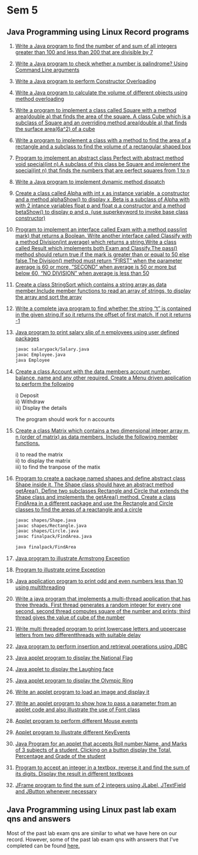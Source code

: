 # Sem 5

## Java Programming using Linux Record programs

1.  [Write a Java program to find the number of and sum of all integers greater than 100 and less than 200 that are divisible by 7](./java/SumDivisibleBy7.java)

2.  [Write a Java program to check whether a number is palindrome? Using Command Line arguments](./java/PalindromeCheck.java)

3.  [Write a Java program to perform Constructor Overloading](./java/ConstructorOverloading.java)

4.  [Write a Java program to calculate the volume of different objects using method overloading](./java/MethodOverloading.java)

5.  [Write a program to implement a class called Square with a method area(double a) that finds the area of the square. A class Cube which is a subclass of Square and an overriding method area(double a) that finds the surface area(6a^2) of a cube](./java/MethodOverriding.java)

6.  [Write a program to implement a class with a method to find the area of a rectangle and a subclass to find the volume of a rectangular shaped box](./java/Rectangle.java)

7.  [Program to implement an abstract class Perfect with abstract method void special(int n).A subclass of this class be Square and implement the special(int n) that finds the numbers that are perfect squares from 1 to n](./java/AbstractDemo.java)

8.  [Write a Java program to implement dynamic method dispatch](./java/TestPolymorphism.java)

9.  [Create a class called Alpha with int x as instance variable, a constructor and a method alphaShow() to display x .Beta is a subclass of Alpha with with 2 intance variables float p and float q,a constructor and a method betaShow() to display p and q. (use superkeyword to invoke base class constructor)](./java/SuperDem.java)

10. [Program to implement an interface called Exam with a method pass(int mark) that returns a Boolean. Write another interface called Classify with a method Division(int average) which returns a string.Write a class called Result which implements both Exam and Classify.The pass() method should return true if the mark is greater than or equal to 50 else false.The Division() method must return “FIRST” when the parameter average is 60 or more, ”SECOND” when average is 50 or more but below 60, “NO DIVISION” when average is less than 50](./java/ExamInterface.java)

11. [Create a class StringSort which contains a string array as data member.Include member functions to read an array of strings, to display the array and sort the array](./java/StringSort.java)

12. [Write a complete java program to find whether the string “t” is contained in the given string.If so it returns the offset of first match. If not it returns -1](./java/StringContainsDemo.java)

13. [Java program to print salary slip of n employees using user defined packages](./java/salary)

    ```bash
    javac salarypack/Salary.java
    javac Employee.java
    java Employee
    ```

14. [Create a class Account with the data members account number, balance, name and any other required. Create a Menu driven application to perform the following](./java/Bank.java)

    i) Deposit\
    ii) Withdraw\
    iii) Display the details

    The program should work for n accounts

15. [Create a class Matrix which contains a two dimensional integer array m, n (order of matrix) as data members. Include the following member functions.](./java/MatrixDemo.java)

    i) to read the matrix\
    ii) to display the matrix\
    iii) to find the tranpose of the matix

16. [Program to create a package named shapes and define abstract class Shape inside it. The Shape class should have an abstract method getArea(). Define two subclasses Rectangle and Circle that extends the Shape class and implements the getArea() method. Create a class FindArea in a different package and use the Rectangle and Circle classes to find the areas of a reactangle and a circle](./java/shapeDemo)

    ```bash
    javac shapes/Shape.java
    javac shapes/Rectangle.java
    javac shapes/Circle.java
    javac finalpack/FindArea.java

    java finalpack/FindArea
    ```

17. [Java program to illustrate Armstrong Exception](./java/ArmstrongTest.java)

18. [Program to illustrate prime Exception](./java/PrimeTest.java)

19. [Java application program to print odd and even numbers less than 10 using multithreading](./java/EvenOddThread.java)

20. [Write a java program that implements a multi-thread application that has three threads. First thread generates a random integer for every one second. second thread computes square of the number and prints; third thread gives the value of cube of the number](./java/InterThreadDemo.java)

21. [Write multi threaded program to print lowercase letters and uppercase letters from two differentthreads with suitable delay](./java/ThreadExample1.java)

22. [Java program to perform insertion and retrieval operations using JDBC](./java/Employee.java)

23. [Java applet program to display the National Flag](./java/nationalFlag)

24. [Java applet to display the Laughing face](./java/laughingFace)

25. [Java applet program to display the Olympic Ring](./java/olympicRing)

26. [Write an applet program to load an image and display it](./java/loadImage)

27. [Write an applet program to show how to pass a parameter from an applet code and also illustrate the use of Font class](./java/passParam)

28. [Applet program to perform different Mouse events](./java/mouseDemo)

29. [Applet program to illustrate different KeyEvents](./java/keyDemo)

30. [Java Program for an applet that accepts Roll number,Name, and Marks of 3 subjects of a student. Clicking on a button display the Total, Percentage and Grade of the student](./java/studentDemo)

31. [Program to accept an integer in a textbox, reverse it and find the sum of its digits. Display the result in different textboxes](./java/sumRev)

32. [JFrame program to find the sum of 2 integers using JLabel, JTextField and JButton whenever necessary](./java/JFrame2.java)

## Java Programming using Linux past lab exam qns and answers

Most of the past lab exam qns are similar to what we have here on our record. However, some of the past lab exam qns with answers that I've completed can be found [here.](./prevLab/)
